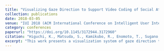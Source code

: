 ```yaml
---
title: "Visualizing Gaze Direction to Support Video Coding of Social Attention for Children with Autism Spectrum Disorder"
collection: publications
date: 2018-03-05
venue: "IUI 2018 (ACM International Conference on Intelligent User Interfaces)"
category: conferences
paperurl: "https://doi.org/10.1145/3172944.3172960"
citation: "Higuchi, K., Matsuda, S., Kamikubo, R., Enomoto, T., Sugano, Y., Yamamoto, J., & Sato, Y. (2018). Visualizing gaze direction to support video coding of social attention for children with autism spectrum disorder. In Proceedings of IUI 2018 (pp. 571–582). ACM. https://doi.org/10.1145/3172944.3172960 [acceptance rate: 23%]"
excerpt: "This work presents a visualization system of gaze direction to support video coding of social attention in children with ASD, bridging computer vision and HCI for behavioral analysis."
---
```

